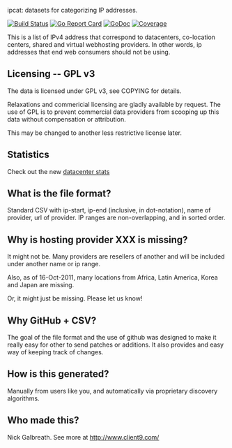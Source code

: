 ipcat: datasets for categorizing IP addresses.

[![Build Status](https://travis-ci.org/client9/ipcat.svg)](https://travis-ci.org/client9/ipcat) [![Go Report Card](http://goreportcard.com/badge/client9/ipcat)](http://goreportcard.com/report/client9/ipcat) [![GoDoc](https://godoc.org/github.com/client9/ipcat?status.svg)](https://godoc.org/github.com/client9/ipcat) [![Coverage](http://gocover.io/_badge/github.com/client9/ipcat)](http://gocover.io/github.com/client9/ipcat)

This is a list of IPv4 address that correspond to datacenters,
co-location centers, shared and virtual webhosting providers.  In
other words, ip addresses that end web consumers should not be using.

Licensing -- GPL v3
------------------------

The data is licensed under GPL v3, see COPYING for details.

Relaxations and commericial licensing are gladly available by request.
The use of GPL is to prevent commercial data providers from scooping up
this data without compensation or attribution.

This may be changed to another less restrictive license later.

Statistics
------------------------

Check out the new [datacenter stats](/datacenter-stats.csv)

What is the file format?
-------------------------

Standard CSV with ip-start, ip-end (inclusive, in dot-notation),
name of provider, url of provider.  IP ranges are non-overlapping,
and in sorted order.

Why is hosting provider XXX is missing?
---------------------------------------

It might not be.  Many providers are resellers of another and will be
included under another name or ip range.

Also, as of 16-Oct-2011, many locations from Africa, Latin
America, Korea and Japan are missing.

Or, it might just be missing.  Please let us know!

Why GitHub + CSV?
-------------------------

The goal of the file format and the use of github was designed to make
it really easy for other to send patches or additions.  It also provides
and easy way of keeping track of changes.

How is this generated?
-------------------------

Manually from users like you, and automatically via proprietary
discovery algorithms.

Who made this?
-------------------------

Nick Galbreath.  See more at http://www.client9.com/


